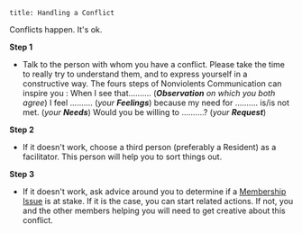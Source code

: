 ```
title: Handling a Conflict
```

Conflicts happen. It's ok.

**Step 1**

- Talk to the person with whom you have a conflict. Please take the time to really try to understand them, and to express yourself in a constructive way. The fours steps of Nonviolents Communication can inspire you :
    When I see that.......... (***Observation*** *on which you both agree*)
    I feel .......... (*your* ***Feelings***)
    because my need for .......... is/is not met. (*your* ***Needs***)
    Would you be willing to ..........? (*your* ***Request***)

**Step 2**

- If it doesn't work, choose a third person (preferably a Resident) as a facilitator. This person will help you to sort things out.

**Step 3**

- If it doesn't work, ask advice around you to determine if a [Membership Issue](/important-agreements/membership-issues) is at stake. If it is the case, you can start related actions. If not, you and the other members helping you will need to get creative about this conflict.
